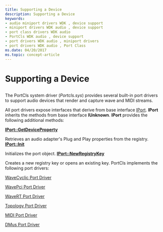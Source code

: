 ```yaml
---
title: Supporting a Device
description: Supporting a Device
keywords:
- audio miniport drivers WDK , device support
- miniport drivers WDK audio , device support
- port class drivers WDK audio
- PortCls WDK audio , device support
- port drivers WDK audio , miniport drivers
- port drivers WDK audio , Port Class
ms.date: 04/20/2017
ms.topic: concept-article
---
```


# Supporting a Device


## <span id="supporting_a_device"></span><span id="SUPPORTING_A_DEVICE"></span>


The PortCls system driver (*Portcls.sys*) provides several built-in port drivers to support audio devices that render and capture wave and MIDI streams.

All port drivers expose interfaces that derive from base interface [IPort](/windows-hardware/drivers/ddi/portcls/nn-portcls-iport). **IPort** inherits the methods from base interface **IUnknown**. **IPort** provides the following additional methods:

[**IPort::GetDeviceProperty**](/windows-hardware/drivers/ddi/portcls/nf-portcls-iport-getdeviceproperty)

Retrieves an audio adapter's Plug and Play properties from the registry.
[**IPort::Init**](/windows-hardware/drivers/ddi/portcls/nf-portcls-iport-init)

Initializes the port object.
[**IPort::NewRegistryKey**](/windows-hardware/drivers/ddi/portcls/nf-portcls-iport-newregistrykey)

Creates a new registry key or opens an existing key.
PortCls implements the following port drivers:

[WaveCyclic Port Driver](wavecyclic-port-driver.md)

[WavePci Port Driver](wavepci-port-driver.md)

[WaveRT Port Driver](wavert-port-driver.md)

[Topology Port Driver](topology-port-driver.md)

[MIDI Port Driver](midi-port-driver.md)

[DMus Port Driver](dmus-port-driver.md)

 

